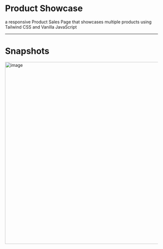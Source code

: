 # Product Showcase
a responsive Product Sales Page that showcases multiple products using Tailwind CSS and Vanilla JavaScript

<hr>

# Snapshots

<img width="819" height="601" alt="image" src="https://github.com/user-attachments/assets/8ee17fd8-538a-4494-b106-1e676a2eec9e" />

